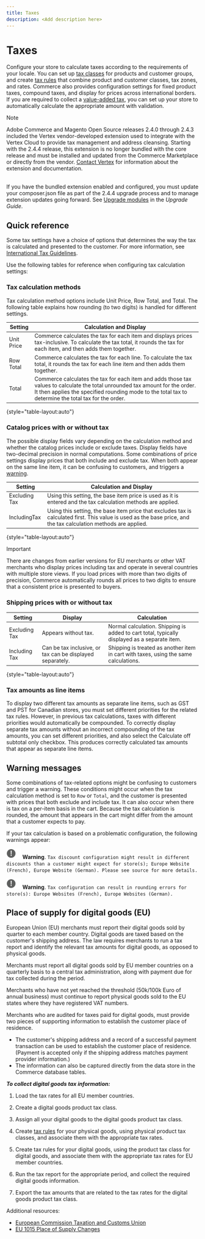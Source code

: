 ```yaml
---
title: Taxes
description: <Add description here>
---
```

# Taxes

Configure your store to calculate taxes according to the requirements of your locale. You can set up [tax classes](tax-class.md) for products and customer groups, and create [tax rules](tax-rules.md) that combine product and customer classes, tax zones, and rates. Commerce also provides configuration settings for fixed product taxes, compound taxes, and display for prices across international borders. If you are required to collect a [value-added tax](vat.md), you can set up your store to automatically calculate the appropriate amount with validation.

>[!NOTE]
>
>Adobe Commerce and Magento Open Source releases 2.4.0 through 2.4.3 included the Vertex vendor-developed extension used to integrate with the Vertex Cloud to provide tax management and address cleansing. Starting with the 2.4.4 release, this extension is no longer bundled with the core release and must be installed and updated from the Commerce Marketplace or directly from the vendor. [Contact Vertex](https://marketplace.magento.com/partner/vertex_inc) for information about the extension and documentation.<br><br>
>
>If you have the bundled extension enabled and configured, you must update your composer.json file as part of the 2.4.4 upgrade process and to manage extension updates going forward. See [Upgrade modules](https://experienceleague.adobe.com/docs/commerce-operations/upgrade-guide/modules/upgrade.html) in the _Upgrade Guide_.

## Quick reference

Some tax settings have a choice of options that determines the way the tax is calculated and presented to the customer. For more information, see [International Tax Guidelines](international-tax-guidelines.md).

Use the following tables for reference when configuring tax calculation settings:

### Tax calculation methods

Tax calculation method options include Unit Price, Row Total, and Total. The following table explains how rounding (to two digits) is handled for different settings.

|Setting|Calculation and Display|
|--- |--- |
|Unit Price|Commerce calculates the tax for each item and displays prices tax-inclusive. To calculate the tax total, it rounds the tax for each item, and then adds them together.|
|Row Total|Commerce calculates the tax for each line. To calculate the tax total, it rounds the tax for each line item and then adds them together.|
|Total|Commerce calculates the tax for each item and adds those tax values to calculate the total unrounded tax amount for the order. It then applies the specified rounding mode to the total tax to determine the total tax for the order.|

{style="table-layout:auto"}

### Catalog prices with or without tax

The possible display fields vary depending on the calculation method and whether the catalog prices include or exclude taxes. Display fields have two-decimal precision in normal computations. Some combinations of price settings display prices that both include and exclude tax. When both appear on the same line item, it can be confusing to customers, and triggers a [warning](taxes.md#warning-messages).

|Setting|Calculation and Display|
|--- |--- |
|Excluding Tax|Using this setting, the base item price is used as it is entered and the tax calculation methods are applied.|
|IncludingTax|Using this setting, the base item price that excludes tax is calculated first. This value is used as the base price, and the tax calculation methods are applied.|

{style="table-layout:auto"}

>[!IMPORTANT]
>
>There are changes from earlier versions for EU merchants or other VAT merchants who display prices including tax and operate in several countries with multiple store views. If you load prices with more than two digits of precision, Commerce automatically rounds all prices to two digits to ensure that a consistent price is presented to buyers.

### Shipping prices with or without tax

|Setting|Display|Calculation|
|--- |--- |--- |
|Excluding Tax|Appears without tax.|Normal calculation. Shipping is added to cart total, typically displayed as a separate item.|
|Including Tax|Can be tax inclusive, or tax can be displayed separately.|Shipping is treated as another item in cart with taxes, using the same calculations.|

{style="table-layout:auto"}

### Tax amounts as line items

To display two different tax amounts as separate line items, such as GST and PST for Canadian stores, you must set different priorities for the related tax rules. However, in previous tax calculations, taxes with different priorities would automatically be compounded. To correctly display separate tax amounts without an incorrect compounding of the tax amounts, you can set different priorities, and also select the Calculate off subtotal only checkbox. This produces correctly calculated tax amounts that appear as separate line items.

## Warning messages

Some combinations of tax-related options might be confusing to customers and trigger a warning. These conditions might occur when the tax calculation method is set to `Row` or `Total`, and the customer is presented with prices that both exclude and include tax. It can also occur when there is tax on a per-item basis in the cart. Because the tax calculation is rounded, the amount that appears in the cart might differ from the amount that a customer expects to pay.

If your tax calculation is based on a problematic configuration, the following warnings appear:

![Exclamation point](../assets/icon-warning.png) **Warning**. `Tax discount configuration might result in different discounts than a customer might expect for store(s); Europe Website (French), Europe Website (German). Please see source for more details.`

![Exclamation point](../assets/icon-warning.png) **Warning**. `Tax configuration can result in rounding errors for store(s): Europe Websites (French), Europe Websites (German).`

## Place of supply for digital goods (EU)

European Union (EU) merchants must report their digital goods sold by quarter to each member country. Digital goods are taxed based on the customer's shipping address. The law requires merchants to run a tax report and identify the relevant tax amounts for digital goods, as opposed to physical goods.

Merchants must report all digital goods sold by EU member countries on a quarterly basis to a central tax administration, along with payment due for tax collected during the period.

Merchants who have not yet reached the threshold (50k/100k Euro of annual business) must continue to report physical goods sold to the EU states where they have registered VAT numbers.

Merchants who are audited for taxes paid for digital goods, must provide two pieces of supporting information to establish the customer place of residence.

- The customer's shipping address and a record of a successful payment transaction can be used to establish the customer place of residence. (Payment is accepted only if the shipping address matches payment provider information.)
- The information can also be captured directly from the data store in the Commerce database tables.

_**To collect digital goods tax information:**_

1. Load the tax rates for all EU member countries.

1. Create a digital goods product tax class.

1. Assign all your digital goods to the digital goods product tax class.

1. Create [tax rules](tax-rules.md) for your physical goods, using physical product tax classes, and associate them with the appropriate tax rates.

1. Create tax rules for your digital goods, using the product tax class for digital goods, and associate them with the appropriate tax rates for EU member countries.

1. Run the tax report for the appropriate period, and collect the required digital goods information.

1. Export the tax amounts that are related to the tax rates for the digital goods product tax class.

Additional resources:

- [European Commission Taxation and Customs Union ][1]
- [EU 1015 Place of Supply Changes][2]

[1]: https://taxation-customs.ec.europa.eu/taxation/vat/how_vat_works/vat_on_services/index_en.html
[2]: https://www2.deloitte.com/global/en/services/tax.html
